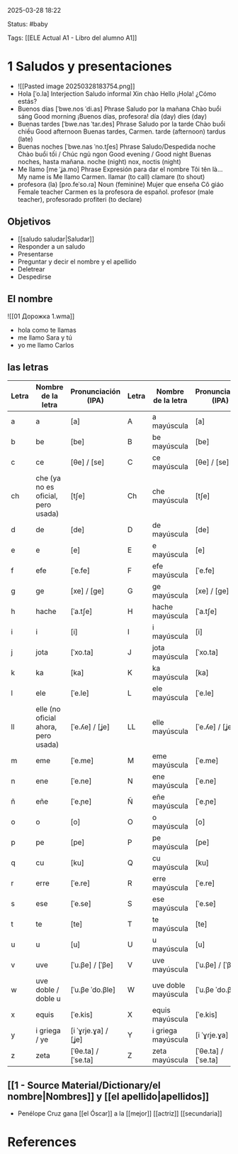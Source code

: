 2025-03-28 18:22

Status: #baby 

Tags: [[ELE Actual A1 - Libro del alumno A1]]

# 1 Saludos y presentaciones

- ![[Pasted image 20250328183754.png]]
- Hola	[ˈo.la]	Interjection	Saludo informal	Xin chào	Hello	¡Hola! ¿Cómo estás?
- Buenos días	[ˈbwe.nos ˈdi.as]	Phrase	Saludo por la mañana	Chào buổi sáng	Good morning	¡Buenos días, profesora!	día (day)	dies (day)
- Buenas tardes	[ˈbwe.nas ˈtar.des]	Phrase	Saludo por la tarde	Chào buổi chiều	Good afternoon	Buenas tardes, Carmen.	tarde (afternoon)	tardus (late)
- Buenas noches	[ˈbwe.nas ˈno.tʃes]	Phrase	Saludo/Despedida noche	Chào buổi tối / Chúc ngủ ngon	Good evening / Good night	Buenas noches, hasta mañana.	noche (night)	nox, noctis (night)
- Me llamo	[me ˈʝa.mo]	Phrase	Expresión para dar el nombre	Tôi tên là...	My name is	Me llamo Carmen.	llamar (to call)	clamare (to shout)
- profesora (la)	[pɾo.feˈso.ɾa]	Noun (feminine)	Mujer que enseña	Cô giáo	Female teacher	Carmen es la profesora de español.	profesor (male teacher), profesorado	profiteri (to declare)

## Objetivos

- [[saludo saludar|Saludar]] 
- Responder a un saludo
- Presentarse
- Preguntar y decir el nombre y el apellido
- Deletrear
- Despedirse

## El nombre

![[01 Дорожка 1.wma]]

- hola como te llamas
- me llamo Sara y tú
- yo me llamo Carlos

## las letras

| Letra | Nombre de la letra                  | Pronunciación (IPA) | Letra | Nombre de la letra  | Pronunciación (IPA) |
| ----- | ----------------------------------- | ------------------- | ----- | ------------------- | ------------------- |
| a     | a                                   | [a]                 | A     | a mayúscula         | [a]                 |
| b     | be                                  | [be]                | B     | be mayúscula        | [be]                |
| c     | ce                                  | [θe] / [se]         | C     | ce mayúscula        | [θe] / [se]         |
| ch    | che (ya no es oficial, pero usada)  | [tʃe]               | Ch    | che mayúscula       | [tʃe]               |
| d     | de                                  | [de]                | D     | de mayúscula        | [de]                |
| e     | e                                   | [e]                 | E     | e mayúscula         | [e]                 |
| f     | efe                                 | [ˈe.fe]             | F     | efe mayúscula       | [ˈe.fe]             |
| g     | ge                                  | [xe] / [ge]         | G     | ge mayúscula        | [xe] / [ge]         |
| h     | hache                               | [ˈa.tʃe]            | H     | hache mayúscula     | [ˈa.tʃe]            |
| i     | i                                   | [i]                 | I     | i mayúscula         | [i]                 |
| j     | jota                                | [ˈxo.ta]            | J     | jota mayúscula      | [ˈxo.ta]            |
| k     | ka                                  | [ka]                | K     | ka mayúscula        | [ka]                |
| l     | ele                                 | [ˈe.le]             | L     | ele mayúscula       | [ˈe.le]             |
| ll    | elle (no oficial ahora, pero usada) | [ˈe.ʎe] / [ʝe]      | LL    | elle mayúscula      | [ˈe.ʎe] / [ʝe]      |
| m     | eme                                 | [ˈe.me]             | M     | eme mayúscula       | [ˈe.me]             |
| n     | ene                                 | [ˈe.ne]             | N     | ene mayúscula       | [ˈe.ne]             |
| ñ     | eñe                                 | [ˈe.ɲe]             | Ñ     | eñe mayúscula       | [ˈe.ɲe]             |
| o     | o                                   | [o]                 | O     | o mayúscula         | [o]                 |
| p     | pe                                  | [pe]                | P     | pe mayúscula        | [pe]                |
| q     | cu                                  | [ku]                | Q     | cu mayúscula        | [ku]                |
| r     | erre                                | [ˈe.re]             | R     | erre mayúscula      | [ˈe.re]             |
| s     | ese                                 | [ˈe.se]             | S     | ese mayúscula       | [ˈe.se]             |
| t     | te                                  | [te]                | T     | te mayúscula        | [te]                |
| u     | u                                   | [u]                 | U     | u mayúscula         | [u]                 |
| v     | uve                                 | [ˈu.βe] / [ˈβe]     | V     | uve mayúscula       | [ˈu.βe] / [ˈβe]     |
| w     | uve doble / doble u                 | [ˈu.βe ˈdo.βle]     | W     | uve doble mayúscula | [ˈu.βe ˈdo.βle]     |
| x     | equis                               | [ˈe.kis]            | X     | equis mayúscula     | [ˈe.kis]            |
| y     | i griega / ye                       | [i ˈɣɾje.ɣa] / [ʝe] | Y     | i griega mayúscula  | [i ˈɣɾje.ɣa]        |
| z     | zeta                                | [ˈθe.ta] / [ˈse.ta] | Z     | zeta mayúscula      | [ˈθe.ta] / [ˈse.ta] |

## [[1 - Source Material/Dictionary/el nombre|Nombres]]  y [[el apellido|apellidos]] 

- Penélope Cruz gana [[el Óscar]] a la [[mejor]] [[actriz]] [[secundaria]]








# References